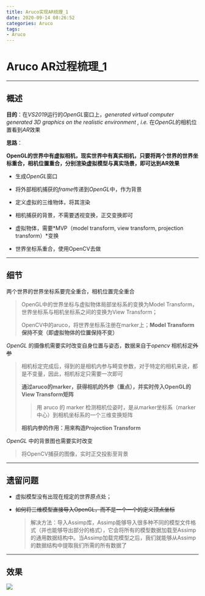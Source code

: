 ```yaml
---
title: Aruco实现AR梳理_1
date: 2020-09-14 08:26:52
categories: Aruco
tags:
- Aruco
---
```


# Aruco AR过程梳理_1

---

## 概述

**目的**：在*VS2019*运行的*OpenGL*窗口上，*generated virtual computer generated 3D graphics on the realistic environment , i.e.* 在*OpenGL*的相机位置看到*AR*效果

**思路**：

**OpenGL的世界中有虚拟相机，现实世界中有真实相机，只要将两个世界的世界坐标重合，相机位置重合，分别渲染虚拟模型与真实场景，即可达到AR效果**

- 生成*OpenGL*窗口
- 将外部相机捕获的*frame*传递到*OpenGL*中，作为背景
- 定义虚拟的三维物体，将其渲染
- 相机捕获的背景，不需要透视变换，正交变换即可
- 虚拟物体，需要*MVP（model transform, view transform, projection transform）*变换

- 世界坐标系重合，使用OpenCV去做

---

## 细节

两个世界的世界坐标系要完全重合，相机位置完全重合

> OpenGL中的世界坐标与虚拟物体局部坐标系的变换为Model Transform，世界坐标系与相机坐标系之间的变换为View Transform；
>
> OpenCV中的aruco，将世界坐标系注册在marker上；**Model Transform 保持不变（即虚拟物体的位置保持不变）** 

*OpenGL* 的摄像机需要实时改变自身位置与姿态，数据来自于*opencv* 相机标定~~外参~~ 

> 相机标定完成后，得到的是相机内参与畸变参数，对于特定的相机来说，都是不变量，因此，相机标定只需要一次即可
>
> **通过aruco的marker，获得相机的外参（重点），并实时传入OpenGL的View Transform矩阵** 
>
> > 用 aruco 的 marker 检测相机位姿时，是从marker坐标系（marker中心）到相机坐标系的一个三维变换矩阵
>
> **相机内参的作用：用来构造Projection Transform** 

*OpenGL* 中的背景图也需要实时改变

> 将OpenCV捕获的图像，实时正交投影至背景

---

## 遗留问题

- 虚拟模型没有出现在规定的世界原点处；

- ~~如何将三维模型直接导入OpenGL，而不是一个一个的定义顶点坐标~~ 

  > 解决方法：导入Assimp库，Assimp能够导入很多种不同的模型文件格式（并也能够导出部分的格式），它会将所有的模型数据加载至Assimp的通用数据结构中。当Assimp加载完模型之后，我们就能够从Assimp的数据结构中提取我们所需的所有数据了

---

## 效果

![](https://cdn.jsdelivr.net/gh/junlin49/up/20200913163957.png)

